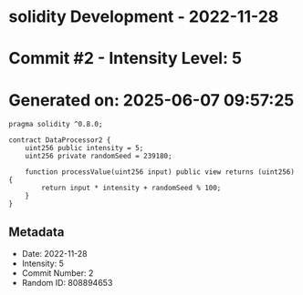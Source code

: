 ﻿# solidity Development - 2022-11-28
# Commit #2 - Intensity Level: 5
# Generated on: 2025-06-07 09:57:25
```solidity
pragma solidity ^0.8.0;

contract DataProcessor2 {
    uint256 public intensity = 5;
    uint256 private randomSeed = 239180;

    function processValue(uint256 input) public view returns (uint256) {
        return input * intensity + randomSeed % 100;
    }
}
```
## Metadata
- Date: 2022-11-28
- Intensity: 5
- Commit Number: 2
- Random ID: 808894653
